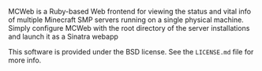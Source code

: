 MCWeb is a Ruby-based Web frontend for viewing the status and vital info of multiple Minecraft SMP servers running on a single physical machine. Simply configure MCWeb with the root directory of the server installations and launch it as a Sinatra webapp

This software is provided under the BSD license. See the `LICENSE.md` file for more info.
